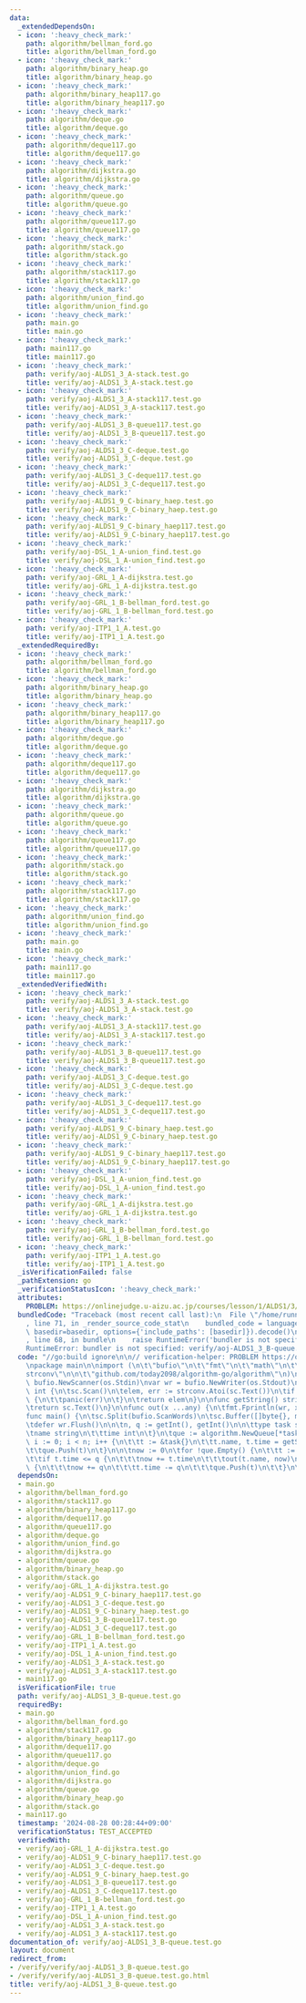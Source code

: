 ```yaml
---
data:
  _extendedDependsOn:
  - icon: ':heavy_check_mark:'
    path: algorithm/bellman_ford.go
    title: algorithm/bellman_ford.go
  - icon: ':heavy_check_mark:'
    path: algorithm/binary_heap.go
    title: algorithm/binary_heap.go
  - icon: ':heavy_check_mark:'
    path: algorithm/binary_heap117.go
    title: algorithm/binary_heap117.go
  - icon: ':heavy_check_mark:'
    path: algorithm/deque.go
    title: algorithm/deque.go
  - icon: ':heavy_check_mark:'
    path: algorithm/deque117.go
    title: algorithm/deque117.go
  - icon: ':heavy_check_mark:'
    path: algorithm/dijkstra.go
    title: algorithm/dijkstra.go
  - icon: ':heavy_check_mark:'
    path: algorithm/queue.go
    title: algorithm/queue.go
  - icon: ':heavy_check_mark:'
    path: algorithm/queue117.go
    title: algorithm/queue117.go
  - icon: ':heavy_check_mark:'
    path: algorithm/stack.go
    title: algorithm/stack.go
  - icon: ':heavy_check_mark:'
    path: algorithm/stack117.go
    title: algorithm/stack117.go
  - icon: ':heavy_check_mark:'
    path: algorithm/union_find.go
    title: algorithm/union_find.go
  - icon: ':heavy_check_mark:'
    path: main.go
    title: main.go
  - icon: ':heavy_check_mark:'
    path: main117.go
    title: main117.go
  - icon: ':heavy_check_mark:'
    path: verify/aoj-ALDS1_3_A-stack.test.go
    title: verify/aoj-ALDS1_3_A-stack.test.go
  - icon: ':heavy_check_mark:'
    path: verify/aoj-ALDS1_3_A-stack117.test.go
    title: verify/aoj-ALDS1_3_A-stack117.test.go
  - icon: ':heavy_check_mark:'
    path: verify/aoj-ALDS1_3_B-queue117.test.go
    title: verify/aoj-ALDS1_3_B-queue117.test.go
  - icon: ':heavy_check_mark:'
    path: verify/aoj-ALDS1_3_C-deque.test.go
    title: verify/aoj-ALDS1_3_C-deque.test.go
  - icon: ':heavy_check_mark:'
    path: verify/aoj-ALDS1_3_C-deque117.test.go
    title: verify/aoj-ALDS1_3_C-deque117.test.go
  - icon: ':heavy_check_mark:'
    path: verify/aoj-ALDS1_9_C-binary_haep.test.go
    title: verify/aoj-ALDS1_9_C-binary_haep.test.go
  - icon: ':heavy_check_mark:'
    path: verify/aoj-ALDS1_9_C-binary_haep117.test.go
    title: verify/aoj-ALDS1_9_C-binary_haep117.test.go
  - icon: ':heavy_check_mark:'
    path: verify/aoj-DSL_1_A-union_find.test.go
    title: verify/aoj-DSL_1_A-union_find.test.go
  - icon: ':heavy_check_mark:'
    path: verify/aoj-GRL_1_A-dijkstra.test.go
    title: verify/aoj-GRL_1_A-dijkstra.test.go
  - icon: ':heavy_check_mark:'
    path: verify/aoj-GRL_1_B-bellman_ford.test.go
    title: verify/aoj-GRL_1_B-bellman_ford.test.go
  - icon: ':heavy_check_mark:'
    path: verify/aoj-ITP1_1_A.test.go
    title: verify/aoj-ITP1_1_A.test.go
  _extendedRequiredBy:
  - icon: ':heavy_check_mark:'
    path: algorithm/bellman_ford.go
    title: algorithm/bellman_ford.go
  - icon: ':heavy_check_mark:'
    path: algorithm/binary_heap.go
    title: algorithm/binary_heap.go
  - icon: ':heavy_check_mark:'
    path: algorithm/binary_heap117.go
    title: algorithm/binary_heap117.go
  - icon: ':heavy_check_mark:'
    path: algorithm/deque.go
    title: algorithm/deque.go
  - icon: ':heavy_check_mark:'
    path: algorithm/deque117.go
    title: algorithm/deque117.go
  - icon: ':heavy_check_mark:'
    path: algorithm/dijkstra.go
    title: algorithm/dijkstra.go
  - icon: ':heavy_check_mark:'
    path: algorithm/queue.go
    title: algorithm/queue.go
  - icon: ':heavy_check_mark:'
    path: algorithm/queue117.go
    title: algorithm/queue117.go
  - icon: ':heavy_check_mark:'
    path: algorithm/stack.go
    title: algorithm/stack.go
  - icon: ':heavy_check_mark:'
    path: algorithm/stack117.go
    title: algorithm/stack117.go
  - icon: ':heavy_check_mark:'
    path: algorithm/union_find.go
    title: algorithm/union_find.go
  - icon: ':heavy_check_mark:'
    path: main.go
    title: main.go
  - icon: ':heavy_check_mark:'
    path: main117.go
    title: main117.go
  _extendedVerifiedWith:
  - icon: ':heavy_check_mark:'
    path: verify/aoj-ALDS1_3_A-stack.test.go
    title: verify/aoj-ALDS1_3_A-stack.test.go
  - icon: ':heavy_check_mark:'
    path: verify/aoj-ALDS1_3_A-stack117.test.go
    title: verify/aoj-ALDS1_3_A-stack117.test.go
  - icon: ':heavy_check_mark:'
    path: verify/aoj-ALDS1_3_B-queue117.test.go
    title: verify/aoj-ALDS1_3_B-queue117.test.go
  - icon: ':heavy_check_mark:'
    path: verify/aoj-ALDS1_3_C-deque.test.go
    title: verify/aoj-ALDS1_3_C-deque.test.go
  - icon: ':heavy_check_mark:'
    path: verify/aoj-ALDS1_3_C-deque117.test.go
    title: verify/aoj-ALDS1_3_C-deque117.test.go
  - icon: ':heavy_check_mark:'
    path: verify/aoj-ALDS1_9_C-binary_haep.test.go
    title: verify/aoj-ALDS1_9_C-binary_haep.test.go
  - icon: ':heavy_check_mark:'
    path: verify/aoj-ALDS1_9_C-binary_haep117.test.go
    title: verify/aoj-ALDS1_9_C-binary_haep117.test.go
  - icon: ':heavy_check_mark:'
    path: verify/aoj-DSL_1_A-union_find.test.go
    title: verify/aoj-DSL_1_A-union_find.test.go
  - icon: ':heavy_check_mark:'
    path: verify/aoj-GRL_1_A-dijkstra.test.go
    title: verify/aoj-GRL_1_A-dijkstra.test.go
  - icon: ':heavy_check_mark:'
    path: verify/aoj-GRL_1_B-bellman_ford.test.go
    title: verify/aoj-GRL_1_B-bellman_ford.test.go
  - icon: ':heavy_check_mark:'
    path: verify/aoj-ITP1_1_A.test.go
    title: verify/aoj-ITP1_1_A.test.go
  _isVerificationFailed: false
  _pathExtension: go
  _verificationStatusIcon: ':heavy_check_mark:'
  attributes:
    PROBLEM: https://onlinejudge.u-aizu.ac.jp/courses/lesson/1/ALDS1/3/ALDS1_3_B
  bundledCode: "Traceback (most recent call last):\n  File \"/home/runner/.local/lib/python3.10/site-packages/onlinejudge_verify/documentation/build.py\"\
    , line 71, in _render_source_code_stat\n    bundled_code = language.bundle(stat.path,\
    \ basedir=basedir, options={'include_paths': [basedir]}).decode()\n  File \"/home/runner/.local/lib/python3.10/site-packages/onlinejudge_verify/languages/user_defined.py\"\
    , line 68, in bundle\n    raise RuntimeError('bundler is not specified: {}'.format(str(path)))\n\
    RuntimeError: bundler is not specified: verify/aoj-ALDS1_3_B-queue.test.go\n"
  code: "//go:build ignore\n\n// verification-helper: PROBLEM https://onlinejudge.u-aizu.ac.jp/courses/lesson/1/ALDS1/3/ALDS1_3_B\n\
    \npackage main\n\nimport (\n\t\"bufio\"\n\t\"fmt\"\n\t\"math\"\n\t\"os\"\n\t\"\
    strconv\"\n\n\t\"github.com/today2098/algorithm-go/algorithm\"\n)\n\nvar sc =\
    \ bufio.NewScanner(os.Stdin)\nvar wr = bufio.NewWriter(os.Stdout)\n\nfunc getInt()\
    \ int {\n\tsc.Scan()\n\telem, err := strconv.Atoi(sc.Text())\n\tif err != nil\
    \ {\n\t\tpanic(err)\n\t}\n\treturn elem\n}\n\nfunc getString() string {\n\tsc.Scan()\n\
    \treturn sc.Text()\n}\n\nfunc out(x ...any) {\n\tfmt.Fprintln(wr, x...)\n}\n\n\
    func main() {\n\tsc.Split(bufio.ScanWords)\n\tsc.Buffer([]byte{}, math.MaxInt32)\n\
    \tdefer wr.Flush()\n\n\tn, q := getInt(), getInt()\n\n\ttype task struct {\n\t\
    \tname string\n\t\ttime int\n\t}\n\tque := algorithm.NewQueue[*task]()\n\tfor\
    \ i := 0; i < n; i++ {\n\t\tt := &task{}\n\t\tt.name, t.time = getString(), getInt()\n\
    \t\tque.Push(t)\n\t}\n\n\tnow := 0\n\tfor !que.Empty() {\n\t\tt := que.Pop()\n\
    \t\tif t.time <= q {\n\t\t\tnow += t.time\n\t\t\tout(t.name, now)\n\t\t} else\
    \ {\n\t\t\tnow += q\n\t\t\tt.time -= q\n\t\t\tque.Push(t)\n\t\t}\n\t}\n}\n"
  dependsOn:
  - main.go
  - algorithm/bellman_ford.go
  - algorithm/stack117.go
  - algorithm/binary_heap117.go
  - algorithm/deque117.go
  - algorithm/queue117.go
  - algorithm/deque.go
  - algorithm/union_find.go
  - algorithm/dijkstra.go
  - algorithm/queue.go
  - algorithm/binary_heap.go
  - algorithm/stack.go
  - verify/aoj-GRL_1_A-dijkstra.test.go
  - verify/aoj-ALDS1_9_C-binary_haep117.test.go
  - verify/aoj-ALDS1_3_C-deque.test.go
  - verify/aoj-ALDS1_9_C-binary_haep.test.go
  - verify/aoj-ALDS1_3_B-queue117.test.go
  - verify/aoj-ALDS1_3_C-deque117.test.go
  - verify/aoj-GRL_1_B-bellman_ford.test.go
  - verify/aoj-ITP1_1_A.test.go
  - verify/aoj-DSL_1_A-union_find.test.go
  - verify/aoj-ALDS1_3_A-stack.test.go
  - verify/aoj-ALDS1_3_A-stack117.test.go
  - main117.go
  isVerificationFile: true
  path: verify/aoj-ALDS1_3_B-queue.test.go
  requiredBy:
  - main.go
  - algorithm/bellman_ford.go
  - algorithm/stack117.go
  - algorithm/binary_heap117.go
  - algorithm/deque117.go
  - algorithm/queue117.go
  - algorithm/deque.go
  - algorithm/union_find.go
  - algorithm/dijkstra.go
  - algorithm/queue.go
  - algorithm/binary_heap.go
  - algorithm/stack.go
  - main117.go
  timestamp: '2024-08-28 00:28:44+09:00'
  verificationStatus: TEST_ACCEPTED
  verifiedWith:
  - verify/aoj-GRL_1_A-dijkstra.test.go
  - verify/aoj-ALDS1_9_C-binary_haep117.test.go
  - verify/aoj-ALDS1_3_C-deque.test.go
  - verify/aoj-ALDS1_9_C-binary_haep.test.go
  - verify/aoj-ALDS1_3_B-queue117.test.go
  - verify/aoj-ALDS1_3_C-deque117.test.go
  - verify/aoj-GRL_1_B-bellman_ford.test.go
  - verify/aoj-ITP1_1_A.test.go
  - verify/aoj-DSL_1_A-union_find.test.go
  - verify/aoj-ALDS1_3_A-stack.test.go
  - verify/aoj-ALDS1_3_A-stack117.test.go
documentation_of: verify/aoj-ALDS1_3_B-queue.test.go
layout: document
redirect_from:
- /verify/verify/aoj-ALDS1_3_B-queue.test.go
- /verify/verify/aoj-ALDS1_3_B-queue.test.go.html
title: verify/aoj-ALDS1_3_B-queue.test.go
---
```

